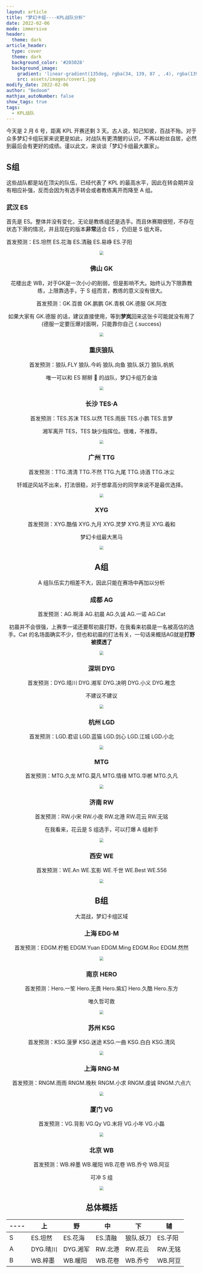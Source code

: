 ```yaml
---
layout: article
title: "梦幻卡组----KPL战队分析"
date: 2022-02-06
mode: immersive
header:
  theme: dark
article_header:
  type: cover
  theme: dark
  background_color: '#203028'
  background_image:
    gradient: 'linear-gradient(135deg, rgba(34, 139, 87 , .4), rgba(139, 34, 139, .4))'
    src: assets/images/cover1.jpg
modify_date: 2022-02-06
author: "Bedoom"
mathjax_autoNumber: false
show_tags: true
tags:
  - KPL战队
---
```


今天是 2 月 6 号，距离 KPL 开赛还剩 3 天。古人说，知己知彼，百战不殆。对于众多梦幻卡组玩家来说更是如此，对战队有更清醒的认识，不再以粉丝自居，必然到最后会有更好的成绩。谨以此文，来谈谈「梦幻卡组最大赢家」。

## S组

这些战队都是站在顶尖的队伍，已经代表了 KPL 的最高水平，因此在转会期并没有相应补强，反而会因为有选手转会或者教练离开而降至 A 组。

### 武汉 ES

首先是 ES。整体并没有变化，无论是教练组还是选手。而且休赛期很短，不存在状态下滑的情况，并且现在的版本**非常**适合 ES ，仍旧是 S 组大哥。

首发预测：ES.坦然 ES.花海 ES.清融 ES.易峥 ES.子阳

<div align=center><img src="https://gitee.com/bedoom/images/raw/master/202202060925452.png" style="zoom:67%;" />

###  佛山 GK

花楼出走 WB，对于GK是一次小小的削弱，但是影响不大。始终认为下限靠教练，上限靠选手，于 S 组而言，教练的意义没有很大。

首发预测：GK.百兽 GK.鹏鹏 GK.青枫 GK.德服 GK.阿改

如果大家有 GK.德服 的话，建议直接使用，等到**梦岚**回来这张卡可能就没有用了(德服一定要压爆对面啊，只能靠你自己
{.success}

<div align=center><img src="C:/Users/dell/Downloads/GK.png" style="zoom:67%;" />

### 重庆狼队

首发预测：狼队.FLY 狼队.今屿 狼队.向鱼 狼队.妖刀 狼队.帆帆

唯一可以和 ES 掰掰 :handshake: 的战队，梦幻卡组万金油

<div align=center><img src="https://gitee.com/bedoom/images/raw/master/202202060929363.png" style="zoom:67%;" />

### 长沙 TES·A

首发预测：TES.苏沫 TES.以然 TES.雨辰 TES.小鹏 TES.言梦

湘军离开 TES，TES 缺少指挥位。很难，不推荐。

<div align=center><img src="https://gitee.com/bedoom/images/raw/master/202202060929390.png" style="zoom:67%;" />

### 广州 TTG

首发预测：TTG.清清 TTG.不然 TTG.九尾 TTG.诗酒 TTG.冰尘

钎城逆风站不出来，打法很稳，对于想拿高分的同学来说不是最优选择。

<div align=center><img src="https://gitee.com/bedoom/images/raw/master/202202060929376.png" style="zoom:67%;" />

### XYG

首发预测：XYG.酷偕 XYG.九月 XYG.灵梦 XYG.秀豆 XYG.羲和

梦幻卡组最大黑马

<div align=center><img src="https://gitee.com/bedoom/images/raw/master/202202060929276.png" style="zoom:67%;" />

## A组

A 组队伍实力相差不大，因此只能在赛场中再加以分析

### 成都 AG

首发预测：AG.啊泽 AG.初晨 AG.久诚 AG.一诺 AG.Cat

初晨并不会很强，上赛季一诺还要帮初晨打野，在我看来初晨是一名被高估的选手。Cat 的名场面确实不少，但也和初晨的打法有关，一句话来概括AG就是**打野被摸透了**

<div align=center><img src="https://gitee.com/bedoom/images/raw/master/202202061031807.png" style="zoom:67%;" />

### 深圳 DYG

首发预测：DYG.晴川 DYG.湘军 DYG.决明 DYG.小义 DYG.稚念

不建议不建议



<div align=center><img src="https://gitee.com/bedoom/images/raw/master/202202061033443.png" style="zoom:67%;" />

### 杭州 LGD

首发预测：LGD.君诏 LGD.蓝猫 LGD.剑心 LGD.江城 LGD.小北

<div align=center><img src="C:/Users/dell/Downloads/LGD.png" style="zoom:67%;" />

### MTG

首发预测：MTG.久龙 MTG.莫凡 MTG.情缘 MTG.华郴 MTG.久凡

<div align=center><img src="https://gitee.com/bedoom/images/raw/master/202202061033939.png" style="zoom:67%;" />

### 济南 RW

首发预测：RW.小宋 RW.小夜 RW.北港 RW.花云 RW.无铭

在我看来，花云是 S 组选手，可以打爆 A 组射手

<div align=center><img src="https://gitee.com/bedoom/images/raw/master/202202061034472.png" style="zoom:67%;" />

### 西安 WE

首发预测：WE.An WE.玄影 WE.千世 WE.Best WE.556





<div align=center><img src="C:/Users/dell/Downloads/WE.png" style="zoom:67%;" />

## B组

大混战，梦幻卡组区域

### 上海 EDG·M

首发预测：EDGM.柠栀 EDGM.Yuan EDGM.Ming EDGM.Roc EDGM.然然

<div align=center><img src="https://gitee.com/bedoom/images/raw/master/202202061034586.png" style="zoom:67%;" />

### 南京 HERO

首发预测：Hero.一笙 Hero.无畏 Hero.紫幻 Hero.久酷 Hero.东方

唯久哲可救

<div align=center><img src="https://gitee.com/bedoom/images/raw/master/202202061034510.png" style="zoom:67%;" />



### 苏州 KSG

首发预测：KSG.菠萝 KSG.迷途 KSG.一曲 KSG.白白 KSG.清风



<div align=center><img src="https://gitee.com/bedoom/images/raw/master/202202061034276.png" style="zoom:67%;" />

### 上海 RNG·M

首发预测：RNGM.雨雨 RNGM.晚秋 RNGM.小求 RNGM.虔诚 RNGM.六点六



<div align=center><img src="https://gitee.com/bedoom/images/raw/master/202202061034083.png" style="zoom:67%;" />

### 厦门 VG

首发预测：VG.背影 VG.Qy VG.末将 VG.小年 VG.小磊



<div align=center><img src="https://gitee.com/bedoom/images/raw/master/202202061034646.png" style="zoom:67%;" />

### 北京 WB

首发预测：WB.梓墨 WB.暖阳 WB.花卷 WB.乔兮 WB.阿豆

可冲 S 组



<div align=center><img src="https://gitee.com/bedoom/images/raw/master/202202061034563.png" style="zoom:67%;" />

## 总体概括

| ---- | 上       | 野       | 中      | 下        | 辅      |
| ---- | -------- | -------- | ------- | --------- | ------- |
| S    | ES.坦然  | ES.花海  | ES.清融 | 狼队.妖刀 | ES.子阳 |
| A    | DYG.晴川 | DYG.湘军 | RW.北港 | RW.花云   | RW.无铭 |
| B    | WB.梓墨  | WB.暖阳  | WB.花卷 | WB.乔兮   | WB.阿豆 |



